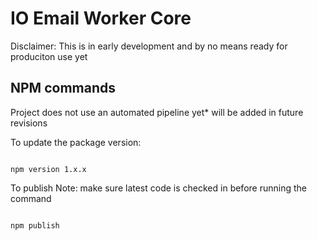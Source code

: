 # IO Email Worker Core

Disclaimer: This is in early development and by no means ready for produciton use yet

## NPM commands

Project does not use an automated pipeline yet\* will be added in future revisions

To update the package version:

```

npm version 1.x.x

```

To publish
Note: make sure latest code is checked in before running the command

```

npm publish

```
